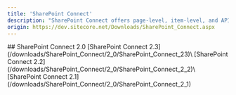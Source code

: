 ```yaml
---
title: 'SharePoint Connect'
description: "SharePoint Connect offers page-level, item-level, and API-level integration. It can be used with Sitecore XP and gives you the tools to harness the advantages of SharePoint's document management features within Sitecore."
origin: https://dev.sitecore.net/Downloads/SharePoint_Connect.aspx
---
```


<Card variant='outlineRaised' px={0} mb={8}>
<CardHeader>
## SharePoint Connect 2.0
</CardHeader>
<CardBody>
[SharePoint Connect 2.3](/downloads/SharePoint_Connect/2_0/SharePoint_Connect_23)\
[SharePoint Connect 2.2](/downloads/SharePoint_Connect/2_0/SharePoint_Connect_2_2)\
[SharePoint Connect 2.1](/downloads/SharePoint_Connect/2_0/SharePoint_Connect_2_1)
</CardBody>          
</Card>
